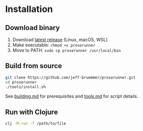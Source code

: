 # Installation

## Download binary

1. Download [latest release](https://github.com/jeff-bruemmer/proserunner/releases) (Linux, macOS, WSL)
2. Make executable: `chmod +x proserunner`
3. Move to PATH: `sudo cp proserunner /usr/local/bin`

## Build from source

```bash
git clone https://github.com/jeff-bruemmer/proserunner.git
cd proserunner
./tools/install.sh
```

See [building.md](building.md) for prerequisites and [tools.md](tools.md) for script details.

## Run with Clojure

```bash
clj -M:run -f /path/to/file
```
